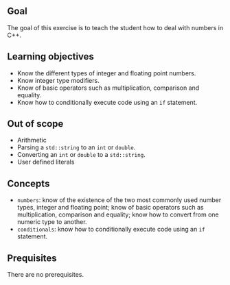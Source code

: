 ## Goal

The goal of this exercise is to teach the student how to deal with numbers in C++.


## Learning objectives

- Know the different types of integer and floating point numbers.
- Know integer type modifiers.
- Know of basic operators such as multiplication, comparison and equality.
- Know how to conditionally execute code using an `if` statement.


## Out of scope

- Arithmetic
- Parsing a `std::string` to an `int` or `double`.
- Converting an `int` or `double` to a `std::string`.
- User defined literals


## Concepts

- `numbers`: know of the existence of the two most commonly used number types, integer and floating point;  know of basic operators such as multiplication, comparison and equality; know how to convert from one numeric type to another.
- `conditionals`: know how to conditionally execute code using an `if` statement.


## Prequisites

There are no prerequisites.
